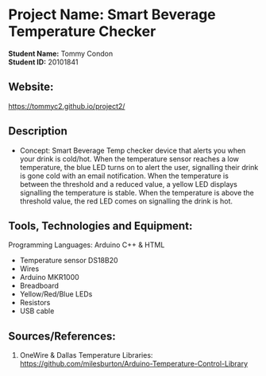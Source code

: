 # Project Name: Smart Beverage Temperature Checker

**Student Name:**  Tommy Condon \
**Student ID:**  20101841

## Website: 
https://tommyc2.github.io/project2/

## Description
 - Concept: Smart Beverage Temp checker device that alerts you when your drink is cold/hot. When the temperature sensor reaches a low temperature, the blue LED turns on to alert the user, signalling their drink is gone cold with an email notification. When the temperature is between the threshold and a reduced value, a yellow LED displays signalling the temperature is stable. When the temperature is above the threshold value, the red LED comes on signalling the drink is hot.

## Tools, Technologies and Equipment:

 Programming Languages: Arduino C++ & HTML

 - Temperature sensor DS18B20
 - Wires
 - Arduino MKR1000
 - Breadboard
 - Yellow/Red/Blue LEDs
 - Resistors
 - USB cable

## Sources/References:

1. OneWire & Dallas Temperature Libraries: https://github.com/milesburton/Arduino-Temperature-Control-Library
